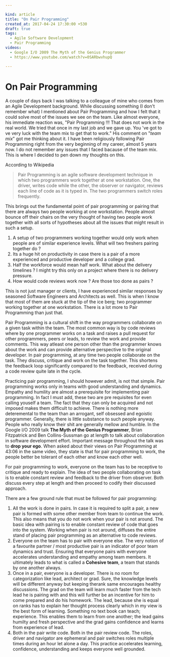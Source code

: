 ```yaml
---

kind: article
title: "On Pair Programming"
created_at: 2017-04-24 17:30:00 +530
draft: true
tags: 
  - Agile Software Development
  - Pair Programming
videos:
  - Google I/O 2009 The Myth of the Genius Programmer
  - https://www.youtube.com/watch?v=0SARbwvhupQ

---
```


# On Pair Programming

A couple of days back I was talking to a colleague of mine who comes from an Agile Development background. While discussing something (I don't remember what) I mentioned about Pair Programming and how I felt that it could solve most of the issues we see on the team. Like almost everyone, his immediate reaction was, "Pair Programming !!! That does not work in the real world. We tried that once in my last job and we gave up. You 've got to ve very luck with the team mix to get that to work." His comment on "*team mix*" got me thinking about it. I have been religiously following Pair Programming right from the very beginning of my career, almost 5 years now. I do not remember any issues that I faced bacause of the team mix. This is where I decided to pen down my thoughts on this.

According to Wikipedia
> Pair Programming is an agile software development technique in which two programmers work together at one workstation. One, the driver, writes code while the other, the observer or navigator, reviews each line of code as it is typed in. The two programmers switch roles frequently.

This brings out the fundamental point of pair programming or pairing that there are always two people working at one workstation. People almost bounce off their chairs on the very thought of having two people work together with all sorts of hypotheses about all the issues that might result in such a setup.

1. A setup of two programmers working together would only work when people are of similar experience levels. What will two freshers pairing together do ?
2. Its a huge hit on productivity in case there is a pair of a more experienced and productive developer and a college grad.
3. Half the workforce would mean half work. What about the delivery timelines ? I might try this only on a project where there is no delivery pressure.
4. How would code reviews work now ? Are those too done as pairs ?

This is not just manager or clients, I have experienced similar responses by seasoned Software Engineers and Architects as well. This is when I know that most of them are stuck at the tip of the ice berg; two programmer working together at one workstation. There is a lot more to Pair Programming than just that.

Pair Programming is a cultural shift in the way programmers collaborate on a given task within the team. The most common way is by code reviews where by one programmer works on a task and raises a pull request for other programmers, peers or leads, to review the work and provide comments. This way atleast one person other than the programmer knows about the work and can provide alternative perspective to the original developer. In pair programming, at any time two people collaborate on the task. They discuss, critique and work on the task together. This shortens the feedback loop significantly compared to the feedback, received during a code review quite late in the cycle. 

Practicing pair programming, I should however admit, is not that simple. Pair programming works only in teams with good understanding and dynamics. Empathy and humility are almost a prerequisite for implementing pair programming. In fact I must add, these two are pre requisites for even calling youself a team. The fact that they can only be acquired and not imposed makes them difficult to achieve. There is nothing more deteremental to the team than an arrogant, self obsessed and egoistic programmer. Generally, there is little substance to such people anyway. People who really know their shit are generally mellow and humble. In the Google I/O 2009 talk **The Myth of the Genius Programmer**, Brian Fitzpatrick and Ben Collins-Sussman go at length to talk about collaboration in software development effort. Important message throughout the talk was to **drop your ego**.  When asked about their views on Pair Programming at 43:06 in the same video, they state is that for pair programming to work, the people better be tolerant of each other and know each other well. 

For pair programming to work, everyone on the team has to be receptive to critique and ready to explain. The idea of two people collaborating on task is to enable constant review and feedback to the driver from observer. Both discuss every step at length and then proceed to codify their discussed approach. 

There are a few ground rule that must be followed for pair programming:

1. All the work is done in pairs. In case it is required to split a pair, a new pair is formed with some other member from team to continue the work. This also means that you do not work when your pair is not around. The basic idea with pairing is to enable constant review of code that goes into the system. Working when pair is not around, diffuses the entire stand of placing pair programming as an alternative to code reviews. 
2. Everyone on the team has to pair with everyone else. The very notion of a favourite partner / most productive pair is an indicator of poor team dynamics and trust. Ensuring that everyone pairs with everyone accelerates understanding and empathy among team members. It ultimately leads to what is called a **Cohesive team**, a team that stands by one another always.
3. Once in a pair, everyone is a developer. There is no room for categorization like lead, architect or grad. Sure, the knowledge levels will be different anyway but keeping therank same encourages healthy discussions. The grad on the team will learn much faster from the tech lead he is pairing with and this will further be an incentive for him to come prepared and do his homework. The lead, because she is equal on ranks has to explain her thought process clearly which in my view is the best form of learning. Something no text book can teach; experience. This enables them to learn from one another; the lead gains humilty and fresh perspective and the grad gains confidence and learns from experience of lead.
4. Both in the pair write code. Both in the pair review code. The roles, driver and navigator are ephemeral and pair switches roles multiple times during an hour let alone a day. This practice accelerates learning, confidence, understanding and keeps everyone well grounded. 
